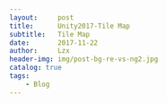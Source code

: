 ```yaml
---
layout:     post
title:      Unity2017-Tile Map
subtitle:   Tile Map
date:       2017-11-22
author:     Lzx
header-img: img/post-bg-re-vs-ng2.jpg
catalog: true
tags:
    - Blog
---
```

